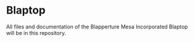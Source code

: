 # Blaptop
All files and documentation of the Blapperture Mesa Incorporated Blaptop will be in this repository. 

